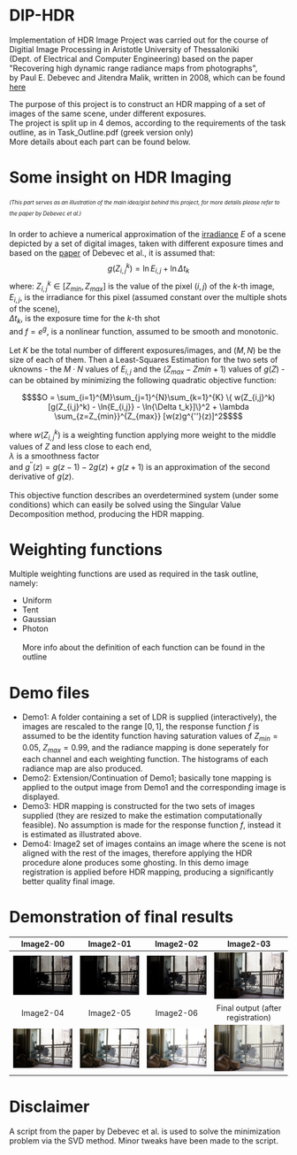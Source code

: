 # DIP-HDR
Implementation of HDR Image Project was carried out for the course of Digitial Image Processing in Aristotle University of Thessaloniki\
(Dept. of Electrical and Computer Engineering) based on the paper "Recovering high dynamic range radiance maps from photographs",\
by Paul E. Debevec and Jitendra Malik, written in 2008, which can be found [here][paper]

The purpose of this project is to construct an HDR mapping of a set of images of the same scene, under different exposures.\
The project is split up in 4 demos, according to the requirements of the task outline, as in Task_Outline.pdf (greek version only)\
More details about each part can be found below.

# Some insight on HDR Imaging
<sub><sup>*(This part serves as an illustration of the main idea/gist behind this project, for more details please refer to the paper by Debevec et al.)*</sup></sub>\
\
In order to achieve a numerical approximation of the [irradiance][irr] $E$ of a scene depicted by a set of digital images, taken with different exposure times
and based on the [paper][paper] of Debevec et al., it is assumed that: 
$$g(Z_{i,j}^k) = \ln{E_{i,j}} + \ln{\Delta t_k}$$
where: $Z_{i,j}^k \in [Z_{min},Z_{max}]$ is the value of the pixel $(i,j)$ of the $k$-th image,\
$E_{i,j}$, is the irradiance for this pixel (assumed constant over the multiple shots of the scene),\
$\Delta t_k$, is the exposure time for the $k$-th shot\
and $f=e^{g}$, is a nonlinear function, assumed to be smooth and monotonic.\
\
Let $K$ be the total number of different exposures/images, and ($M,N$) be the size of each of them. Then a Least-Squares Estimation for the two sets of uknowns - the $M \cdot N$ values of $E_{i,j}$ and the ($Z_{max} - Z{min} + 1$) values of $g(Z)$ - can be obtained by minimizing the following quadratic objective function:
```math
$$O = \sum_{i=1}^{M}\sum_{j=1}^{N}\sum_{k=1}^{K} \{ w(Z_{i,j}^k) [g(Z_{i,j}^k) - \ln{E_{i,j}} - \ln{\Delta t_k}]\}^2 + \lambda \sum_{z=Z_{min}}^{Z_{max}} [w(z)g^{''}(z)]^2$$
```
where $w(Z_{i,j}^k)$ is a weighting function applying more weight to the middle values of $Z$ and less close to each end,\
$\lambda$ is a smoothness factor\
and $g^{''}(z) = g(z-1) - 2g(z) + g(z+1)$ is an approximation of the second derivative of $g(z)$.\
\
This objective function describes an overdetermined system (under some conditions) which can easily be solved using the Singular Value Decomposition method, producing the HDR mapping.
# Weighting functions
Multiple weighting functions are used as required in the task outline, namely:
+ Uniform
+ Tent
+ Gaussian
+ Photon\
\
More info about the definition of each function can be found in the outline
# Demo files

+ Demo1: A folder containing a set of LDR is supplied (interactively), the images are rescaled to the range $[0, 1]$, the response function $f$ is assumed to be the identity function having saturation values of $Z_{min} = 0.05$, $Z_{max} = 0.99$, and the radiance mapping is done seperately for each channel and each weighting function. The histograms of each radiance map are also produced.
+ Demo2: Extension/Continuation of Demo1; basically tone mapping is applied to the output image from Demo1 and the corresponding image is displayed.
+ Demo3: HDR mapping is constructed for the two sets of images supplied (they are resized to make the estimation computationally feasible). No assumption is made for the response function $f$, instead it is estimated as illustrated above.
+ Demo4: Image2 set of images contains an image where the scene is not aligned with the rest of the images, therefore applying the HDR procedure alone produces some ghosting. In this demo image registration is applied before HDR mapping, producing a significantly better quality final image.

# Demonstration of final results
Image2-00 | Image2-01 | Image2-02 | Image2-03 
:-------------------------:|:-------------------------:|:-------------------------:|:-------------------------:
![](./Image2/sample2-00.jpg "Image2-00") | ![](./Image2/sample2-01.jpg "Image2-01") | ![](./Image2/sample2-02.jpg "Image2-02") | ![](./Image2/sample2-03.jpg "Image2-03") 
Image2-04 | Image2-05 | Image2-06 | Final output (after registration)
![](./Image2/sample2-04.jpg "Image2-04") | ![](./Image2/sample2-05_rotated.jpg "Image2-05_rotated") | ![](./Image2/sample2-06.jpg "Image2-06") | ![](./output%20sample/out_reg.bmp "Output sample")

# Disclaimer
A script from the paper by Debevec et al. is used to solve the minimization problem via the SVD method. Minor tweaks have been made to the script.

[paper]: <https://doi.org/10.1145/1401132.1401174> "Recovering high dynamic range radiance maps from photographs, by Debevec et al., 2008"
[irr]: <https://en.wikipedia.org/wiki/Irradiance> "Wikipedia: Irradiance"
